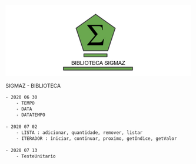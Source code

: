 
 
![Sigmaz](https://raw.githubusercontent.com/luandkg/Sigmaz/master/res/imagens/lib.png)

SIGMAZ - BIBLIOTECA

    - 2020 06 30
        - TEMPO
        - DATA
        - DATATEMPO
        
    - 2020 07 02
        - LISTA : adicionar, quantidade, remover, listar
        - ITERADOR : iniciar, continuar, proximo, getIndice, getValor
        
    - 2020 07 13
        - TesteUnitario
        

        
    
 
  